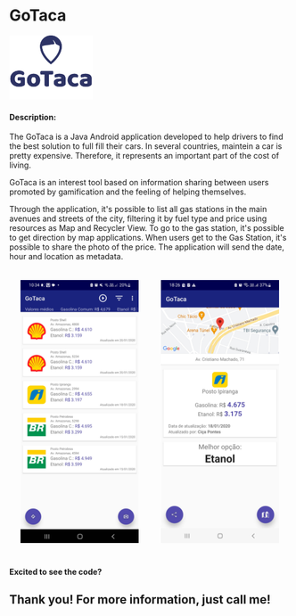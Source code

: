 # GoTaca

<div class = "logo">
    <img src="gotaca-logo-vertical.png" alt="Logo" width=150px heigth=auto>
</div>

#### Description:

The GoTaca is a Java Android application developed to help drivers to find the best solution to full fill their cars. In several countries, maintein a car is pretty expensive. Therefore, it represents an important part of the cost of living.

GoTaca is an interest tool based on information sharing between users promoted by gamification and the feeling of helping themselves.

Through the application, it's possible to list all gas stations in the main avenues and streets of the city, filtering it by fuel type and price using resources as Map and Recycler View. To go to the gas station, it's possible to get direction by map applications. When users get to the Gas Station, it's possible to share the photo of the price. The application will send the date, hour and location as metadata.

<style>
  .column-container {
    display: flex; /* Use flexbox to create columns */
  }

  .column {
    flex: 1; /* Distribute available space equally among columns */
    padding: 20px; /* Adjust padding as desired */
    text-align: center; /* Center align the content within columns */
  }
</style>


<div class="column-container">
  <div class="column">
    <img src="a.jpg" alt="Photo 1">
  </div>
  <div class="column">
    <img src="f.jpg" alt="Photo 2">
  </div>
</div>

#### Excited to see the code?

## Thank you! For more information, just call me!
